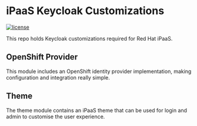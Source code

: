 # iPaaS Keycloak Customizations

[![license](https://img.shields.io/github/license/redhat-ipaas/keycloak-customizations.svg)](https://github.com/redhat-ipaas/keycloak-customizations/blog/master/LICENSE)

This repo holds Keycloak customizations required for Red Hat iPaaS.

## OpenShift Provider

This module includes an OpenShift identity provider implementation, making configuration
and integration really simple.

## Theme

The theme module contains an iPaaS theme that can be used for login and admin to customise
the user experience.
